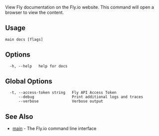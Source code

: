 View Fly documentation on the Fly.io website. This command will open a
browser to view the content.


## Usage
~~~
main docs [flags]
~~~

## Options

~~~
  -h, --help   help for docs
~~~

## Global Options

~~~
  -t, --access-token string   Fly API Access Token
      --debug                 Print additional logs and traces
      --verbose               Verbose output
~~~

## See Also

* [main](/docs/flyctl/main/)	 - The Fly.io command line interface

